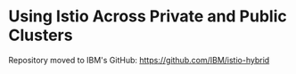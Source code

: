 # Using Istio Across Private and Public Clusters

Repository moved to IBM's GitHub: https://github.com/IBM/istio-hybrid
